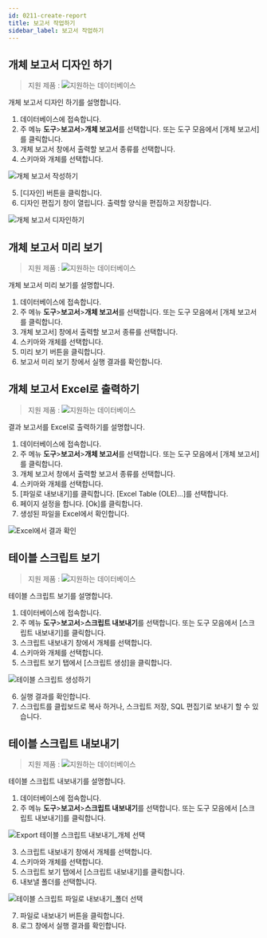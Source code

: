 ```yaml
---
id: 0211-create-report
title: 보고서 작업하기
sidebar_label: 보고서 작업하기
---
```


## 개체 보고서 디자인 하기
> 지원 제품 :
> ![지원하는 데이터베이스](<http://www.sqlgate.com/docs-badge/oracle,mysql,mariadb,postgresql,sqlserver,db2,tibero>)

개체 보고서 디자인 하기를 설명합니다.

1. 데이터베이스에 접속합니다.
2. 주 메뉴 **도구**>**보고서**>**개체 보고서**를 선택합니다. 또는 도구 모음에서 [개체 보고서]를 클릭합니다.
3. 개체 보고서 창에서 출력할 보고서 종류를 선택합니다.
4. 스키마와 개체를 선택합니다.

![개체 보고서 작성하기](https://s3.ap-northeast-2.amazonaws.com/sqlgate-resource/captures/report/report-selectSchema-ko.png)

5. [디자인] 버튼을 클릭합니다.
6. 디자인 편집기 창이 열립니다. 출력할 양식을 편집하고 저장합니다.

![개체 보고서 디자인하기](https://s3.ap-northeast-2.amazonaws.com/sqlgate-resource/captures/report/report-design-ko.png)


## 개체 보고서 미리 보기
> 지원 제품 :
> ![지원하는 데이터베이스](<http://www.sqlgate.com/docs-badge/oracle,mysql,mariadb,postgresql,sqlserver,db2,tibero>)

개체 보고서 미리 보기를 설명합니다.

1. 데이터베이스에 접속합니다.
2. 주 메뉴 **도구**>**보고서**>**개체 보고서**를 선택합니다. 또는 도구 모음에서 [개체 보고서를 클릭합니다.
3. 개체 보고서] 창에서 출력할 보고서 종류를 선택합니다.
4. 스키마와 개체를 선택합니다.
5. 미리 보기 버튼을 클릭합니다.
6. 보고서 미리 보기 창에서 실행 결과를 확인합니다.



## 개체 보고서 Excel로 출력하기
> 지원 제품 :
> ![지원하는 데이터베이스](<http://www.sqlgate.com/docs-badge/oracle,mysql,mariadb,postgresql,sqlserver,db2,tibero>)

결과 보고서를 Excel로 출력하기를 설명합니다.

1. 데이터베이스에 접속합니다.
2. 주 메뉴 **도구**>**보고서**>**개체 보고서**를 선택합니다. 또는 도구 모음에서 [개체 보고서]를 클릭합니다.
3. 개체 보고서 창에서 출력할 보고서 종류를 선택합니다.
4. 스키마와 개체를 선택합니다.
5. [파일로 내보내기]를 클릭합니다. [Excel Table (OLE)…]를 선택합니다.
6. 페이지 설정을 합니다. [Ok]를 클릭합니다.
7. 생성된 파일을 Excel에서 확인합니다.

![Excel에서 결과 확인](https://s3.ap-northeast-2.amazonaws.com/sqlgate-resource/captures/report/report-exportExcel-ko.png)


## 테이블 스크립트 보기
> 지원 제품 :
> ![지원하는 데이터베이스](<http://www.sqlgate.com/docs-badge/oracle,mysql,mariadb,postgresql,sqlserver,db2,tibero>)

테이블 스크립트 보기를 설명합니다.

1. 데이터베이스에 접속합니다.
2. 주 메뉴 **도구**>**보고서**>**스크립트 내보내기**를 선택합니다. 또는 도구 모음에서 [스크립트 내보내기]를 클릭합니다.
3. 스크립트 내보내기 창에서 개체를 선택합니다.
4. 스키마와 개체를 선택합니다.
5. 스크립트 보기 탭에서 [스크립트 생성]을 클릭합니다.

![테이블 스크립트 생성하기](https://s3.ap-northeast-2.amazonaws.com/sqlgate-resource/captures/report/report-exportScript-ko.png)

6. 실행 결과를 확인합니다.
7. 스크립트를 클립보드로 복사 하거나, 스크립트 저장, SQL 편집기로 보내기 할 수 있습니다.


## 테이블 스크립트 내보내기
> 지원 제품 :
> ![지원하는 데이터베이스](<http://www.sqlgate.com/docs-badge/oracle,sqlserver,tibero>)

테이블 스크립트 내보내기를 설명합니다.

1. 데이터베이스에 접속합니다.
2. 주 메뉴 **도구**>**보고서**>**스크립트 내보내기**를 선택합니다. 또는 도구 모음에서 [스크립트 내보내기]를 클릭합니다.

![Export 테이블 스크립트 내보내기_개체 선택](https://s3.ap-northeast-2.amazonaws.com/sqlgate-resource/captures/report/report-exportScript-menu-ko.png)

3. 스크립트 내보내기 창에서 개체를 선택합니다.
4. 스키마와 개체를 선택합니다.
5. 스크립트 보기 탭에서 [스크립트 내보내기]를 클릭합니다.
6. 내보낼 폴더를 선택합니다.

![테이블 스크립트 파일로 내보내기_폴더 선택](https://s3.ap-northeast-2.amazonaws.com/sqlgate-resource/captures/report/report-exportScript-exportFile-ko.png)

7. 파일로 내보내기 버튼을 클릭합니다.
8. 로그 창에서 실행 결과를 확인합니다.

